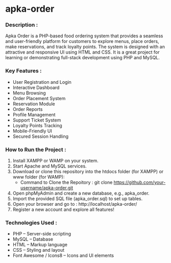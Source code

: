 # apka-order

### Description :

Apka Order is a PHP-based food ordering system that provides a seamless and user-friendly platform for customers to explore menus, place orders, make reservations, and track loyalty points. The system is designed with an attractive and responsive UI using HTML and CSS.
It is a great project for learning or demonstrating full-stack development using PHP and MySQL.

### Key Features : 

- User Registration and Login
- Interactive Dashboard
- Menu Browsing
- Order Placement System
- Reservation Module
- Order Reports
- Profile Management
- Support Ticket System
- Loyalty Points Tracking
- Mobile-Friendly UI
- Secured Session Handling

### How to Run the Project :

1. Install XAMPP or WAMP on your system.
2. Start Apache and MySQL services.
3. Download or clone this repository into the htdocs folder (for XAMPP) or www folder (for WAMP):
     - Command to Clone the Repoitory : git clone https://github.com/your-username/apka-order.git
5. Open phpMyAdmin and create a new database, e.g., apka_order.
6. Import the provided SQL file (apka_order.sql) to set up tables.
7. Open your browser and go to : http://localhost/apka-order/
8. Register a new account and explore all features!

### Technologies Used :

- PHP – Server-side scripting
- MySQL – Database
- HTML – Markup language
- CSS – Styling and layout
- Font Awesome / Icons8 – Icons and UI elements

